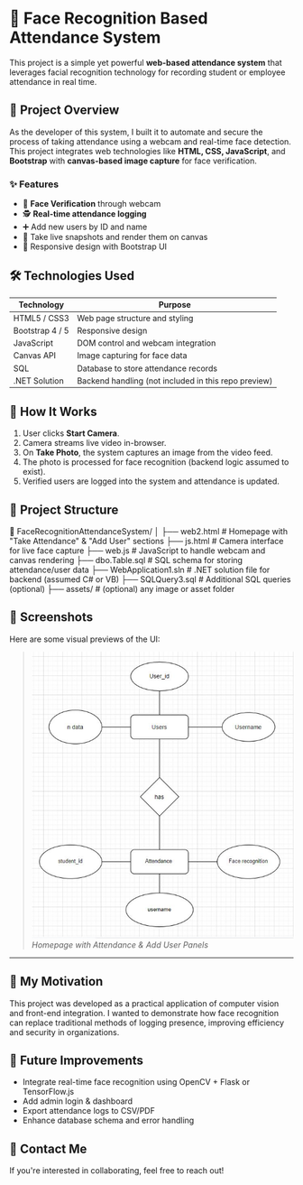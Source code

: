 # 🎯 Face Recognition Based Attendance System

This project is a simple yet powerful **web-based attendance system** that leverages facial recognition technology for recording student or employee attendance in real time.

## 📌 Project Overview

As the developer of this system, I built it to automate and secure the process of taking attendance using a webcam and real-time face detection. This project integrates web technologies like **HTML, CSS, JavaScript**, and **Bootstrap** with **canvas-based image capture** for face verification.

### ✨ Features

- 🧠 **Face Verification** through webcam
- 🕵️ **Real-time attendance logging**
- ➕ Add new users by ID and name
- 📸 Take live snapshots and render them on canvas
- 📱 Responsive design with Bootstrap UI

## 🛠️ Technologies Used

| Technology | Purpose |
|------------|---------|
| HTML5 / CSS3 | Web page structure and styling |
| Bootstrap 4 / 5 | Responsive design |
| JavaScript | DOM control and webcam integration |
| Canvas API | Image capturing for face data |
| SQL | Database to store attendance records |
| .NET Solution | Backend handling (not included in this repo preview) |

## 🚀 How It Works

1. User clicks **Start Camera**.
2. Camera streams live video in-browser.
3. On **Take Photo**, the system captures an image from the video feed.
4. The photo is processed for face recognition (backend logic assumed to exist).
5. Verified users are logged into the system and attendance is updated.

## 📂 Project Structure

📁 FaceRecognitionAttendanceSystem/
│
├── web2.html # Homepage with "Take Attendance" & "Add User" sections
├── js.html # Camera interface for live face capture
├── web.js # JavaScript to handle webcam and canvas rendering
├── dbo.Table.sql # SQL schema for storing attendance/user data
├── WebApplication1.sln # .NET solution file for backend (assumed C# or VB)
├── SQLQuery3.sql # Additional SQL queries (optional)
├── assets/ # (optional) any image or asset folder


## 📸 Screenshots

Here are some visual previews of the UI:

> ![Homepage UI](./WhatsApp%20Image%202022-12-31%20at%2011.32.00%20PM.jpeg)
> *Homepage with Attendance & Add User Panels*

---

## 🧠 My Motivation

This project was developed as a practical application of computer vision and front-end integration. I wanted to demonstrate how face recognition can replace traditional methods of logging presence, improving efficiency and security in organizations.

## 🏁 Future Improvements

- Integrate real-time face recognition using OpenCV + Flask or TensorFlow.js
- Add admin login & dashboard
- Export attendance logs to CSV/PDF
- Enhance database schema and error handling

## 📧 Contact Me

If you're interested in collaborating, feel free to reach out!
